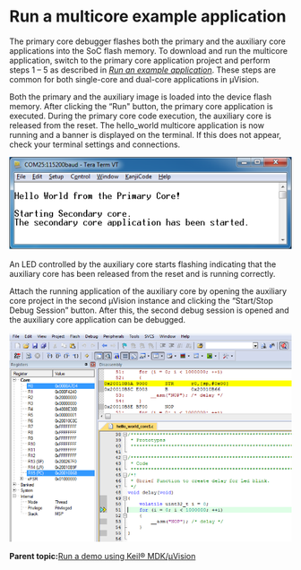 # Run a multicore example application

The primary core debugger flashes both the primary and the auxiliary core applications into the SoC flash memory. To download and run the multicore application, switch to the primary core application project and perform steps 1 – 5 as described in *[Run an example application](run_an_example_application_001.md#)*. These steps are common for both single-core and dual-core applications in μVision.

Both the primary and the auxiliary image is loaded into the device flash memory. After clicking the “Run" button, the primary core application is executed. During the primary core code execution, the auxiliary core is released from the reset. The hello\_world multicore application is now running and a banner is displayed on the terminal. If this does not appear, check your terminal settings and connections.

![](../images/hello_world_primary_core_message.png "Hello World from primary core message")

An LED controlled by the auxiliary core starts flashing indicating that the auxiliary core has been released from the reset and is running correctly.

Attach the running application of the auxiliary core by opening the auxiliary core project in the second μVision instance and clicking the “Start/Stop Debug Session” button. After this, the second debug session is opened and the auxiliary core application can be debugged.

![](../images/debugging_auxiliary_core_application.png "Debugging the auxiliary core application")

**Parent topic:**[Run a demo using Keil® MDK/μVision](../topics/run_a_demo_using_keil__mdk_vision.md)

